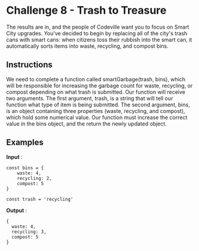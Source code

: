 # Challenge 8 - Trash to Treasure

The results are in, and the people of Codeville want you to focus on Smart City upgrades. You've decided to begin by replacing all of the city's trash cans with smart cans: when citizens toss their rubbish into the smart can, it automatically sorts items into waste, recycling, and compost bins.

## Instructions

We need to complete a function called smartGarbage(trash, bins), which will be responsible for increasing the garbage count for waste, recycling, or compost depending on what trash is submitted. Our function will receive two arguments. The first argument, trash, is a string that will tell our function what type of item is being submitted. The second argument, bins, is an object containing three properties (waste, recycling, and compost), which hold some numerical value. Our function must increase the correct value in the bins object, and the return the newly updated object.

## Examples

**Input** :

    const bins = {
        waste: 4,
        recycling: 2,
        compost: 5
    }

    const trash = 'recycling'

**Output** :

    {
      waste: 4,
      recycling: 3,
      compost: 5
    }
